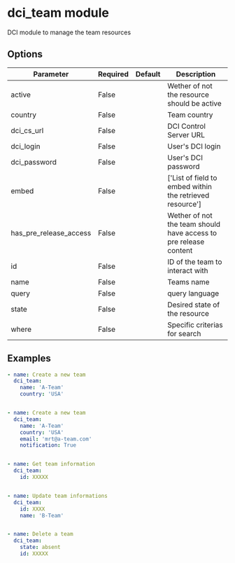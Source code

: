 # dci_team module

DCI module to manage the team resources

## Options

| Parameter | Required | Default | Description |
| --------- | -------- | ------- | ----------- |
| active | False |  | Wether of not the resource should be active |
| country | False |  | Team country |
| dci_cs_url | False |  | DCI Control Server URL |
| dci_login | False |  | User's DCI login |
| dci_password | False |  | User's DCI password |
| embed | False |  | ['List of field to embed within the retrieved resource'] |
| has_pre_release_access | False |  | Wether of not the team should have access to pre release content |
| id | False |  | ID of the team to interact with |
| name | False |  | Teams name |
| query | False |  | query language |
| state | False |  | Desired state of the resource |
| where | False |  | Specific criterias for search |

## Examples

```yaml
- name: Create a new team
  dci_team:
    name: 'A-Team'
    country: 'USA'


- name: Create a new team
  dci_team:
    name: 'A-Team'
    country: 'USA'
    email: 'mrt@a-team.com'
    notification: True


- name: Get team information
  dci_team:
    id: XXXXX


- name: Update team informations
  dci_team:
    id: XXXX
    name: 'B-Team'


- name: Delete a team
  dci_team:
    state: absent
    id: XXXXX
```
